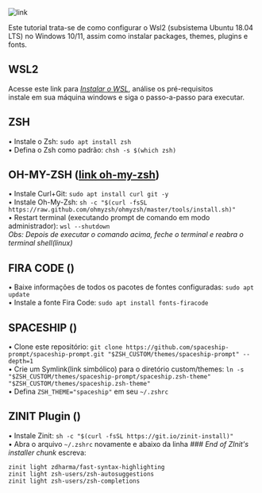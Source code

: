 ![link](https://assets.ubuntu.com/v1/ad89548e-ubuntu-on-wsl.png)

Este tutorial trata-se de como configurar o Wsl2 (subsistema Ubuntu 18.04 LTS) no Windows 10/11, assim como instalar packages, themes, plugins e fonts.

## WSL2

Acesse este link para _[Instalar o WSL](https://docs.microsoft.com/pt-br/windows/wsl/install)_, análise os pré-requisitos <br> instale em sua máquina windows e siga o passo-a-passo para executar.

## ZSH

• Instale o Zsh: `sudo apt install zsh`<br>
• Defina o Zsh como padrão: `chsh -s $(which zsh)`

## OH-MY-ZSH ([link oh-my-zsh](https://ohmyz.sh/))

• Instale Curl+Git: `sudo apt install curl git -y`<br>
• Instale Oh-My-Zsh: `sh -c "$(curl -fsSL https://raw.github.com/ohmyzsh/ohmyzsh/master/tools/install.sh)"`<br>
• Restart terminal (executando prompt de comando em modo administrador): `wsl --shutdown`<br>
_Obs: Depois de executar o comando acima, feche o terminal e reabra o terminal shell(linux)_

## FIRA CODE ()

• Baixe informações de todos os pacotes de fontes configuradas: `sudo apt update`<br>
• Instale a fonte Fira Code: `sudo apt install fonts-firacode`<br>

## SPACESHIP ()

• Clone este repositório: `git clone https://github.com/spaceship-prompt/spaceship-prompt.git "$ZSH_CUSTOM/themes/spaceship-prompt" --depth=1`<br>
• Crie um Symlink(link simbólico) para o diretório custom/themes: `ln -s "$ZSH_CUSTOM/themes/spaceship-prompt/spaceship.zsh-theme" "$ZSH_CUSTOM/themes/spaceship.zsh-theme"`<br>
• Defina `ZSH_THEME="spaceship"` em seu `~/.zshrc`

## ZINIT Plugin ()

• Instale Zinit: `sh -c "$(curl -fsSL https://git.io/zinit-install)"`<br>
• Abra o arquivo `~/.zshrc` novamente e abaixo da linha _### End of ZInit's installer chunk_ escreva:

`zinit light zdharma/fast-syntax-highlighting`<br>
`zinit light zsh-users/zsh-autosuggestions`<br>
`zinit light zsh-users/zsh-completions`
